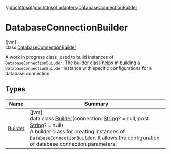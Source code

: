 //[jdbchttpsql](../../../index.md)/[jdbchttpsql.adapters](../index.md)/[DatabaseConnectionBuilder](index.md)

# DatabaseConnectionBuilder

[jvm]\
class [DatabaseConnectionBuilder](index.md)

A work in progress class, used to build instances of `DatabaseConnectionBuilder`. The builder class helps in building a `DatabaseConnectionBuilder` instance with specific configurations for a database connection.

## Types

| Name | Summary |
|---|---|
| [Builder](-builder/index.md) | [jvm]<br>data class [Builder](-builder/index.md)(connection: [String](https://kotlinlang.org/api/latest/jvm/stdlib/kotlin/-string/index.html)? = null, post: [String](https://kotlinlang.org/api/latest/jvm/stdlib/kotlin/-string/index.html)? = null)<br>A builder class for creating instances of `DatabaseConnectionBuilder`. It allows the configuration of database connection parameters. |
